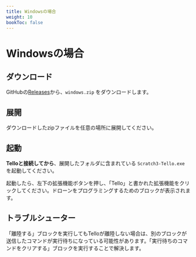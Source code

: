 ```yaml
---
title: Windowsの場合
weight: 10
bookToc: false
---
```


# Windowsの場合

## ダウンロード
GitHubの[Releases](https://github.com/kebhr/scratch3-tello/releases)から、`windows.zip` をダウンロードします。

## 展開
ダウンロードしたzipファイルを任意の場所に展開してください。

## 起動
**Telloと接続してから**、展開したフォルダに含まれている `Scratch3-Tello.exe` を起動してください。

起動したら、左下の拡張機能ボタンを押し、「Tello」と書かれた拡張機能をクリックしてください。ドローンをプログラミングするためのブロックが表示されます。

## トラブルシューター

「離陸する」ブロックを実行してもTelloが離陸しない場合は、別のブロックが送信したコマンドが実行待ちになっている可能性があります。「実行待ちのコマンドをクリアする」ブロックを実行することで解決します。